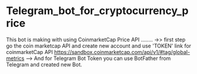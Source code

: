 # Telegram_bot_for_cryptocurrency_price
This bot is making with using CoinmarketCap Price API ........
->> first step go the coin marketcap API and create new account and use 'TOKEN'
link for coinmarketCap API https://sandbox.coinmarketcap.com/api/v1/#tag/global-metrics
--> And for Telegram Bot Token you can use BotFather from Telegram and created new Bot.
